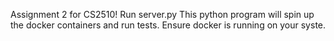 Assignment 2 for CS2510!
Run server.py
This python program will spin up the docker containers and run tests.
Ensure docker is running on your syste.

